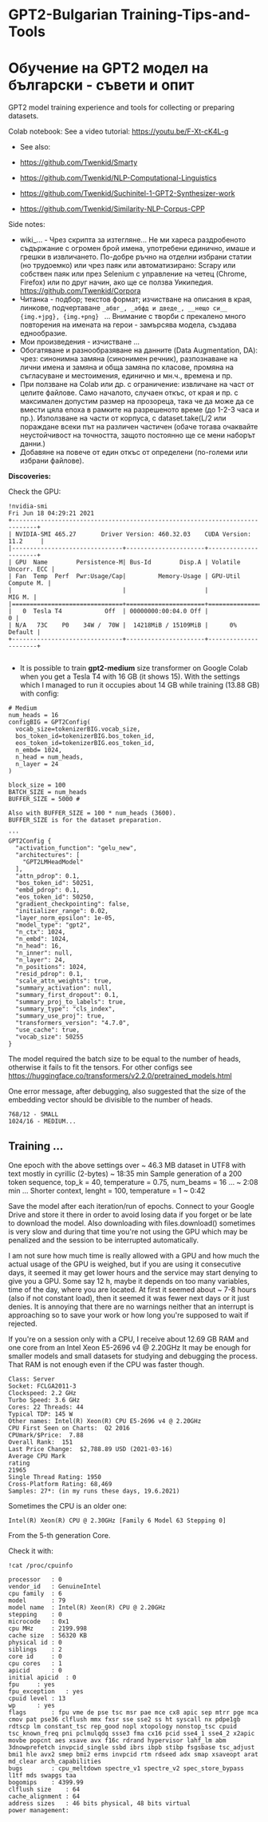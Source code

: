 # GPT2-Bulgarian Training-Tips-and-Tools
# Обучение на GPT2 модел на български - съвети и опит

GPT2 model training experience and tools for collecting or preparing datasets. 

Colab notebook: 
See a video tutorial: https://youtu.be/F-Xt-cK4L-g

* See also: 

* https://github.com/Twenkid/Smarty
* https://github.com/Twenkid/NLP-Computational-Linguistics
* https://github.com/Twenkid/Suchinitel-1-GPT2-Synthesizer-work
* https://github.com/Twenkid/Similarity-NLP-Corpus-CPP

Side notes:

* wiki_... - Чрез скрипта за изтегляне... Не ми хареса раздробеното съдържание с огромен брой имена, употребени единично, имаше и грешки в извличането. По-добре ръчно на отделни избрани статии (но трудоемко) или чрез паяк или автоматизирано: Scrapy или собствен паяк или през Selenium с управление на четец (Chrome, Firefox) или по друг начин, ако ще се ползва Уикипедия.
https://github.com/Twenkid/Corpora
* Читанка - подбор; текстов формат; изчистване на описания в края, линкове, подчертаване ```_абвг_, _абфд и дведе_, __нещо си__ {img.+jpg}, {img.+png} ``` ... Внимание с творби с прекалено много повторения на имената на герои - замърсява модела, създава еднообразие.
* Мои произведения - изчистване ...
* Обогатяване и разнообразяване на данните (Data Augmentation, DA): чрез: синонимна замяна (синонимен речник), разпознаване на лични имена и замяна и обща замяна по класове, промяна на съгласуване и местоимения, единично и мн.ч., времена и пр. 
* При ползване на Colab или др. с ограничение: извличане на част от целите файлове. Само началото, случаен откъс, от края и пр. с максимален допустим размер на прозореца, така че да може да се вмести цяла епоха в рамките на разрешеното време (до 1-2-3 часа и пр.). Използване на части от корпуса, с dataset.take(L/2 или пораждане всеки път на различен частичен (обаче тогава очаквайте неустойчивост на точността, защото постоянно ще се мени наборът данни.)
* Добавяне на повече от един откъс от определени (по-големи или избрани файлове).


**Discoveries:**

Check the GPU:
```
!nvidia-smi
Fri Jun 18 04:29:21 2021       
+-----------------------------------------------------------------------------+
| NVIDIA-SMI 465.27       Driver Version: 460.32.03    CUDA Version: 11.2     |
|-------------------------------+----------------------+----------------------+
| GPU  Name        Persistence-M| Bus-Id        Disp.A | Volatile Uncorr. ECC |
| Fan  Temp  Perf  Pwr:Usage/Cap|         Memory-Usage | GPU-Util  Compute M. |
|                               |                      |               MIG M. |
|===============================+======================+======================|
|   0  Tesla T4            Off  | 00000000:00:04.0 Off |                    0 |
| N/A   73C    P0    34W /  70W |  14218MiB / 15109MiB |      0%      Default |
+-------------------------------+----------------------+----------------------+
                                                                               
```

* It is possible to train **gpt2-medium** size transformer on Google Colab when you get a Tesla T4 with 16 GB (it shows 15). With the settings which I managed to run it occupies about 14 GB while training (13.88 GB) with config:

```
# Medium
num_heads = 16
configBIG = GPT2Config(
  vocab_size=tokenizerBIG.vocab_size,
  bos_token_id=tokenizerBIG.bos_token_id,
  eos_token_id=tokenizerBIG.eos_token_id,
  n_embd= 1024,
  n_head = num_heads,
  n_layer = 24
)

block_size = 100
BATCH_SIZE = num_heads 
BUFFER_SIZE = 5000 # 

Also with BUFFER_SIZE = 100 * num_heads (3600).
BUFFER_SIZE is for the dataset preparation.

'''
GPT2Config {
  "activation_function": "gelu_new",
  "architectures": [
    "GPT2LMHeadModel"
  ],
  "attn_pdrop": 0.1,
  "bos_token_id": 50251,
  "embd_pdrop": 0.1,
  "eos_token_id": 50250,
  "gradient_checkpointing": false,
  "initializer_range": 0.02,
  "layer_norm_epsilon": 1e-05,
  "model_type": "gpt2",
  "n_ctx": 1024,
  "n_embd": 1024,
  "n_head": 16,
  "n_inner": null,
  "n_layer": 24,
  "n_positions": 1024,
  "resid_pdrop": 0.1,
  "scale_attn_weights": true,
  "summary_activation": null,
  "summary_first_dropout": 0.1,
  "summary_proj_to_labels": true,
  "summary_type": "cls_index",
  "summary_use_proj": true,
  "transformers_version": "4.7.0",
  "use_cache": true,
  "vocab_size": 50255
}
```


The model required the batch size to be equal to the number of heads, otherwise it fails to fit the tensors.
For other configs see https://huggingface.co/transformers/v2.2.0/pretrained_models.html 

One error message, after debugging, also suggested that the size of the embedding vector should be divisible to the number of heads.
```
768/12 - SMALL
1024/16 - MEDIUM...
```

## Training ...

One epoch with the above settings over ~ 46.3 MB dataset in UTF8 with text mostly in cyrillic (2-bytes) ~ 18:35 min
Sample generation of a 200 token sequence, top_k = 40, temperature = 0.75, num_beams = 16 ... ~ 2:08 min ... 
Shorter context, lenght = 100, temperature = 1 ~ 0:42 

Save the model after each iteration/run of epochs.
Connect to your Google Drive and store it there in order to avoid losing data if you forget or be late to download the model. Also downloading with files.download() sometimes is very slow and during that time you're not using the GPU which may be penalized and the session to be interrupted automatically. 

I am not sure how much time is really allowed with a GPU and how much the actual usage of the GPU is weighed, but if you are using it consecutive days, it seemed it may get lower hours and the service may start denying to give you a GPU. Some say 12 h, maybe it depends on too many variables, time of the day, where you are located. At first it seemed about ~ 7-8 hours (also if not constant load), then it seemed it was fewer next days or it just denies. It is annoying that there are no warnings neither that an interrupt is approaching so to save your work or how long you're supposed to wait if rejected.

If you're on a session only with a CPU, I receive about 12.69 GB RAM and one core from an Intel Xeon E5-2696 v4 @ 2.20GHz
It may be enough for smaller models and small datasets for studying and debugging the process. That RAM is not enough even if the CPU was faster though.

```
Class: Server
Socket: FCLGA2011-3
Clockspeed: 2.2 GHz
Turbo Speed: 3.6 GHz
Cores: 22 Threads: 44
Typical TDP: 145 W
Other names: Intel(R) Xeon(R) CPU E5-2696 v4 @ 2.20GHz
CPU First Seen on Charts:  Q2 2016
CPUmark/$Price:  7.88     
Overall Rank:  151
Last Price Change:  $2,788.89 USD (2021-03-16)
Average CPU Mark
rating
21965
Single Thread Rating: 1950
Cross-Platform Rating: 68,469
Samples: 27*: (in my runs these days, 19.6.2021)
```
Sometimes the CPU is an older one:

```
Intel(R) Xeon(R) CPU @ 2.30GHz [Family 6 Model 63 Stepping 0]
```
From the 5-th generation Core.

Check it with: 

```
!cat /proc/cpuinfo

processor	: 0
vendor_id	: GenuineIntel
cpu family	: 6
model		: 79
model name	: Intel(R) Xeon(R) CPU @ 2.20GHz
stepping	: 0
microcode	: 0x1
cpu MHz		: 2199.998
cache size	: 56320 KB
physical id	: 0
siblings	: 2
core id		: 0
cpu cores	: 1
apicid		: 0
initial apicid	: 0
fpu		: yes
fpu_exception	: yes
cpuid level	: 13
wp		: yes
flags		: fpu vme de pse tsc msr pae mce cx8 apic sep mtrr pge mca cmov pat pse36 clflush mmx fxsr sse sse2 ss ht syscall nx pdpe1gb rdtscp lm constant_tsc rep_good nopl xtopology nonstop_tsc cpuid tsc_known_freq pni pclmulqdq ssse3 fma cx16 pcid sse4_1 sse4_2 x2apic movbe popcnt aes xsave avx f16c rdrand hypervisor lahf_lm abm 3dnowprefetch invpcid_single ssbd ibrs ibpb stibp fsgsbase tsc_adjust bmi1 hle avx2 smep bmi2 erms invpcid rtm rdseed adx smap xsaveopt arat md_clear arch_capabilities
bugs		: cpu_meltdown spectre_v1 spectre_v2 spec_store_bypass l1tf mds swapgs taa
bogomips	: 4399.99
clflush size	: 64
cache_alignment	: 64
address sizes	: 46 bits physical, 48 bits virtual
power management:
```



